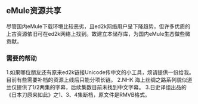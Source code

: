 ## eMule资源共享
尽管国内eMule下载环境比较恶劣，且ed2k网络用户呈下降趋势，但许多优质的上古资源依旧可在ed2k网络上找到。故建立本储存库，为国内eMule生态做些微贡献。
### 需要的帮助
1.如果哪位朋友还有原来ed2k链接Unicode传中文的小工具，烦请提供一份给我。目前有些需要补档的资源上线后只能分项长链。
2.NHK 海上丝绸之路系列貌似道兰仅提供了1/2两集的字幕，后续集数目前未找到中文字幕。
3.日史译组出品的《日本刀原来如此》之1、3、4集断档，原文件是RMVB格式。
